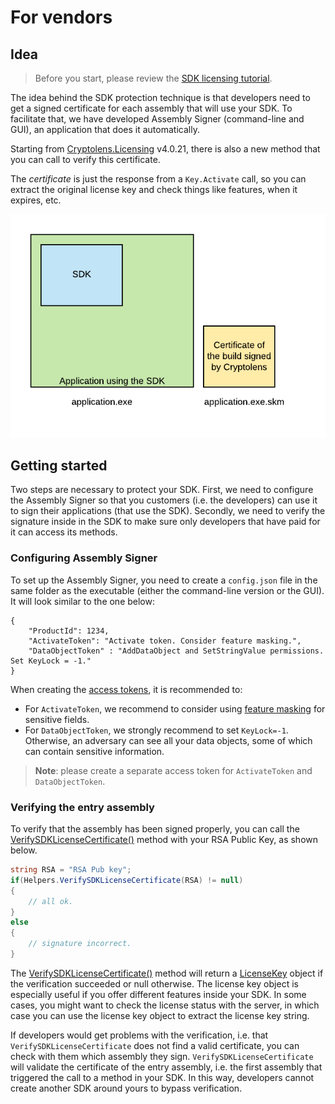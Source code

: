 # For vendors

## Idea

> Before you start, please review the [SDK licensing tutorial](https://help.cryptolens.io/licensing-models/sdk-licensing).

The idea behind the SDK protection technique is that developers need to get a signed
certificate for each assembly that will use your SDK. To facilitate that, we have developed Assembly Signer (command-line and GUI), an application that does it automatically. 

Starting from [Cryptolens.Licensing](https://github.com/cryptolens/cryptolens-dotnet) v4.0.21, there is also a new method that you can call to verify this certificate.

The *certificate* is just the response from a `Key.Activate` call, so you can extract the original license key and check things like features, when it expires, etc.

![](/Images/sdk-ex.png)

## Getting started

Two steps are necessary to protect your SDK. First, we need to configure the Assembly Signer so that you customers (i.e. the developers) can use it to sign their applications (that use the SDK). Secondly, we need to verify the signature inside in the SDK to make sure only developers that have paid for it can access its methods.

### Configuring Assembly Signer
To set up the Assembly Signer, you need to create a `config.json` file in the same folder as the executable (either the command-line version or the GUI). It will look similar to the one below:

```
{
    "ProductId": 1234,
    "ActivateToken": "Activate token. Consider feature masking.",
    "DataObjectToken" : "AddDataObject and SetStringValue permissions. Set KeyLock = -1."
}
```

When creating the [access tokens](https://app.cryptolens.io/User/AccessToken#/), it is recommended to:

* For `ActivateToken`, we recommend to consider using [feature masking](https://help.cryptolens.io/licensing-models/sdk-licensing#privacy) for sensitive fields.
* For `DataObjectToken`, we strongly recommend to set `KeyLock=-1`. Otherwise, an adversary can see all your data objects, some of which can contain sensitive information.

> **Note**: please create a separate access token for `ActivateToken` and `DataObjectToken`.

### Verifying the entry assembly
To verify that the assembly has been signed properly, you can call the [VerifySDKLicenseCertificate()](https://help.cryptolens.io/api/dotnet/api/SKM.V3.Methods.Helpers.html#SKM_V3_Methods_Helpers_VerifySDKLicenseCertificate_System_String_) method with your RSA Public Key, as shown below.

```cs
string RSA = "RSA Pub key";
if(Helpers.VerifySDKLicenseCertificate(RSA) != null)
{
    // all ok.
}
else 
{
    // signature incorrect.
}
```

The [VerifySDKLicenseCertificate()](https://help.cryptolens.io/api/dotnet/api/SKM.V3.Methods.Helpers.html#SKM_V3_Methods_Helpers_VerifySDKLicenseCertificate_System_String_) method will return a [LicenseKey](https://help.cryptolens.io/api/dotnet/api/SKM.V3.LicenseKey.html) object if the verification succeeded or null otherwise. The license key object is especially useful if you offer different features inside your SDK. In some cases, you might want to check the license status with the server, in which case you can use the license key object to extract the license key string.

If developers would get problems with the verification, i.e. that `VerifySDKLicenseCertificate` does not find a valid certificate, you can check with them which assembly they sign. `VerifySDKLicenseCertificate` will validate the certificate of the entry assembly, i.e. the first assembly that triggered the call to a method in your SDK. In this way, developers cannot create another SDK around yours to bypass verification.